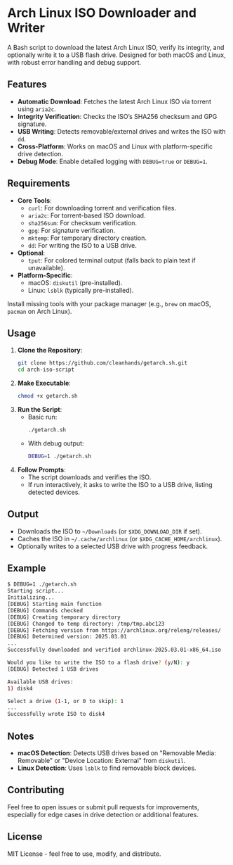 # Arch Linux ISO Downloader and Writer

A Bash script to download the latest Arch Linux ISO, verify its integrity, and optionally write it to a USB flash drive. Designed for both macOS and Linux, with robust error handling and debug support.

## Features
- **Automatic Download**: Fetches the latest Arch Linux ISO via torrent using `aria2c`.
- **Integrity Verification**: Checks the ISO’s SHA256 checksum and GPG signature.
- **USB Writing**: Detects removable/external drives and writes the ISO with `dd`.
- **Cross-Platform**: Works on macOS and Linux with platform-specific drive detection.
- **Debug Mode**: Enable detailed logging with `DEBUG=true` or `DEBUG=1`.

## Requirements
- **Core Tools**:
  - `curl`: For downloading torrent and verification files.
  - `aria2c`: For torrent-based ISO download.
  - `sha256sum`: For checksum verification.
  - `gpg`: For signature verification.
  - `mktemp`: For temporary directory creation.
  - `dd`: For writing the ISO to a USB drive.
- **Optional**:
  - `tput`: For colored terminal output (falls back to plain text if unavailable).
- **Platform-Specific**:
  - macOS: `diskutil` (pre-installed).
  - Linux: `lsblk` (typically pre-installed).

Install missing tools with your package manager (e.g., `brew` on macOS, `pacman` on Arch Linux).

## Usage
1. **Clone the Repository**:
   ```bash
   git clone https://github.com/cleanhands/getarch.sh.git
   cd arch-iso-script
   ```
2. **Make Executable**:
   ```bash
   chmod +x getarch.sh
   ```
3. **Run the Script**:
   - Basic run:
     ```bash
     ./getarch.sh
     ```
   - With debug output:
     ```bash
     DEBUG=1 ./getarch.sh
     ```
4. **Follow Prompts**:
   - The script downloads and verifies the ISO.
   - If run interactively, it asks to write the ISO to a USB drive, listing detected devices.

## Output
- Downloads the ISO to `~/Downloads` (or `$XDG_DOWNLOAD_DIR` if set).
- Caches the ISO in `~/.cache/archlinux` (or `$XDG_CACHE_HOME/archlinux`).
- Optionally writes to a selected USB drive with progress feedback.

## Example
```bash
$ DEBUG=1 ./getarch.sh
Starting script...
Initializing...
[DEBUG] Starting main function
[DEBUG] Commands checked
[DEBUG] Creating temporary directory
[DEBUG] Changed to temp directory: /tmp/tmp.abc123
[DEBUG] Fetching version from https://archlinux.org/releng/releases/
[DEBUG] Determined version: 2025.03.01
...
Successfully downloaded and verified archlinux-2025.03.01-x86_64.iso

Would you like to write the ISO to a flash drive? (y/N): y
[DEBUG] Detected 1 USB drives

Available USB drives:
1) disk4

Select a drive (1-1, or 0 to skip): 1
...
Successfully wrote ISO to disk4
```

## Notes
- **macOS Detection**: Detects USB drives based on "Removable Media: Removable" or "Device Location: External" from `diskutil`.
- **Linux Detection**: Uses `lsblk` to find removable block devices.

## Contributing
Feel free to open issues or submit pull requests for improvements, especially for edge cases in drive detection or additional features.

## License
MIT License - feel free to use, modify, and distribute.
